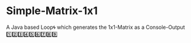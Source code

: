 # Simple-Matrix-1x1

A Java based Loop🌀 which generates the 1x1-Matrix as a Console-Output 1️⃣2️⃣3️⃣4️⃣5️⃣6️⃣7️⃣8️⃣9️⃣
